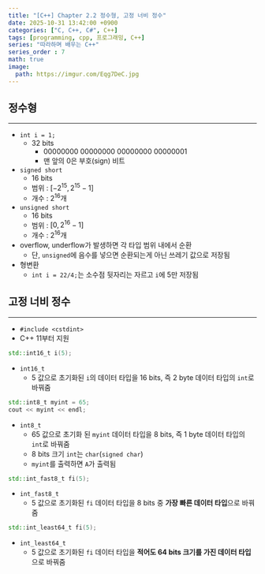 ```yaml
---
title: "[C++] Chapter 2.2 정수형, 고정 너비 정수"
date: 2025-10-31 13:42:00 +0900
categories: ["C, C++, C#", C++]
tags: [programming, cpp, 프로그래밍, C++]
series: "따라하며 배우는 C++"
series_order : 7
math: true
image:
  path: https://imgur.com/Eqg7DeC.jpg
---
```


## 정수형

---

- `int i = 1;`
  - 32 bits
    - 00000000 00000000 00000000 00000001
    - 맨 앞의 0은 부호(sign) 비트
- `signed short`
  - 16 bits
  - 범위 : $[-2^{15}, 2^{15} - 1]$
  - 개수 : $2^{16}$개
- `unsigned short`
  - 16 bits
  - 범위 : $[0, 2^{16} - 1]$
  - 개수 : $2^{16}$개
- overflow, underflow가 발생하면 각 타입 범위 내에서 순환
  - 단, `unsigned`에 음수를 넣으면 순환되는게 아닌 쓰레기 값으로 저장됨
- 형변환
  - `int i = 22/4;`는 소수점 뒷자리는 자르고 `i`에 5만 저장됨

## 고정 너비 정수

---

- `#include <cstdint>`
- C++ 11부터 지원

```cpp
std::int16_t i(5);
```

- `int16_t`
  - 5 값으로 초기화된 `i`의 데이터 타입을 16 bits, 즉 2 byte 데이터 타입의 `int`로 바꿔줌
  
```cpp
std::int8_t myint = 65;
cout << myint << endl;
```

- `int8_t`
  - 65 값으로 초기화 된 `myint` 데이터 타입을 8 bits, 즉 1 byte 데이터 타입의 `int`로 바꿔줌
  - 8 bits 크기 `int`는 `char`(`signed char`)
  - `myint`를 출력하면 `A`가 출력됨

```cpp
std::int_fast8_t fi(5);
```

- `int_fast8_t`
  - 5 값으로 초기화된 `fi` 데이터 타입을 8 bits 중 **가장 빠른 데이터 타입**으로 바꿔줌

```cpp
std::int_least64_t fi(5);
```

- `int_least64_t`
  - 5 값으로 초기화된 `fi` 데이터 타입을 **적어도 64 bits 크기를 가진 데이터 타입**으로 바꿔줌
